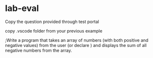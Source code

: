 # lab-eval


Copy the question provided through test portal


copy .vscode folder from your previous example

;Write a program that takes an array of numbers (with both positive and negative values) from the user (or declare ) and displays the sum of all negative numbers from the array.

